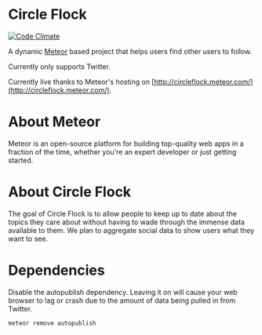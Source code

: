 Circle Flock
============

[![Code Climate](https://codeclimate.com/github/idmontie/Circle-Flock/badges/gpa.svg)](https://codeclimate.com/github/idmontie/Circle-Flock)

A dynamic [Meteor](https://www.meteor.com/main) based project that helps users find other users to follow.

Currently only supports Twitter.


Currently live thanks to Meteor's hosting on [http://circleflock.meteor.com/](http://circleflock.meteor.com/).

# About Meteor

Meteor is an open-source platform for building top-quality web apps in a fraction of the time, whether you're an expert developer or just getting started.

# About Circle Flock

The goal of Circle Flock is to allow people to keep up to date about the topics they care about without having to wade through the immense data available to them.  We plan to aggregate social data to show users what they want to see.

# Dependencies

Disable the autopublish dependency.  Leaving it on will cause your web browser to lag or crash due to the amount of data being pulled in from Twitter.

```cmd
meteor remove autopublish
```